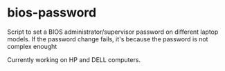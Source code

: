 # bios-password

Script to set a BIOS administrator/supervisor password on different laptop models.
If the password change fails, it's because the password is not complex enought

Currently working on HP and DELL computers.
